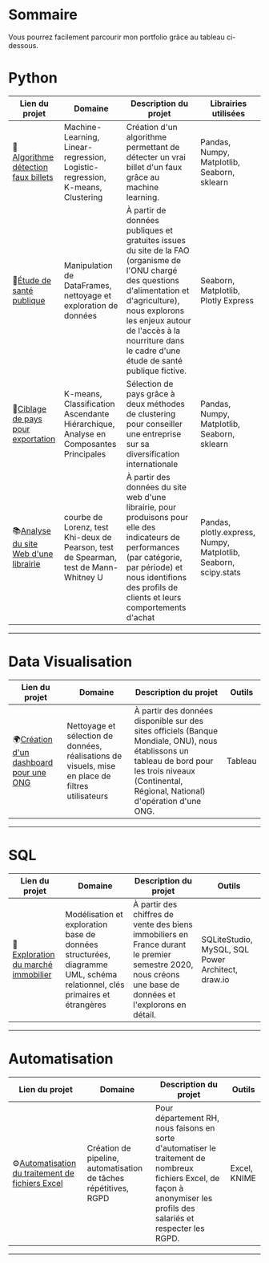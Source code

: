# Sommaire
Vous pourrez facilement parcourir mon portfolio grâce au tableau ci-dessous.

# Python

| Lien du projet | Domaine | Description du projet | Librairies utilisées |
|---|---|---|---|
|💸[Algorithme détection faux billets](https://github.com/FlorianThd/Algorithme-Detection-Faux-Billets-en-Python)|Machine-Learning, Linear-regression, Logistic-regression, K-means, Clustering |Création d'un algorithme permettant de détecter un vrai billet d'un faux grâce au machine learning.|Pandas, Numpy, Matplotlib, Seaborn, sklearn|
|💊[Étude de santé publique](https://github.com/FlorianThd/Exploration-Donnees-SantePublique-en-Python)|Manipulation de DataFrames, nettoyage et exploration de données  |À partir de données publiques et gratuites issues du site de la FAO (organisme de l'ONU chargé des questions d'alimentation et d'agriculture), nous explorons les enjeux autour de l'accès à la nourriture dans le cadre d'une étude de santé publique fictive. |Seaborn, Matplotlib, Plotly Express|
|🚢[Ciblage de pays pour exportation](https://github.com/FlorianThd/Clustering-en-Python)|K-means, Classification Ascendante Hiérarchique, Analyse en Composantes Principales|Sélection de pays grâce à deux méthodes de clustering pour conseiller une entreprise sur sa diversification internationale|Pandas, Numpy, Matplotlib, Seaborn, sklearn|
|📚[Analyse du site Web d'une librairie](https://github.com/FlorianThd/IndicateursVente-EtudeMarketing)|courbe de Lorenz, test Khi-deux de Pearson, test de Spearman, test de Mann-Whitney U|À partir des données du site web d'une librairie, pour produisons pour elle des indicateurs de performances (par catégorie, par période) et nous identifions des profils de clients et leurs comportements d'achat|Pandas, plotly.express, Numpy, Matplotlib, Seaborn, scipy.stats|



***

# Data Visualisation

| Lien du projet | Domaine | Description du projet | Outils |    
|---|---|---|---|
|🌍[Création d'un dashboard pour une ONG](https://public.tableau.com/app/profile/florian2101/viz/DWFA-Histoire/DWFA)|Nettoyage et sélection de données, réalisations de visuels, mise en place de filtres utilisateurs|À partir des données disponible sur des sites officiels (Banque Mondiale, ONU), nous établissons un tableau de bord pour les trois niveaux (Continental, Régional, National) d'opération d'une ONG.|Tableau|

***

# SQL

| Lien du projet | Domaine | Description du projet | Outils |    
|---|---|---|---|
|🏡[Exploration du marché immobilier](https://github.com/FlorianThd/Base-de-donnes-Immo-SQL)|Modélisation et exploration base de données structurées, diagramme UML, schéma relationnel, clés primaires et étrangères|À partir des chiffres de vente des biens immobiliers en France durant le premier semestre 2020, nous créons une base de données et l'explorons en détail.|SQLiteStudio, MySQL, SQL Power Architect, draw.io|

***

# Automatisation

| Lien du projet | Domaine | Description du projet | Outils |    
|---|---|---|---|
|⚙️[Automatisation du traitement de fichiers Excel](https://github.com/FlorianThd/Automatisation_Excel_RGPD)|Création de pipeline, automatisation de tâches répétitives, RGPD|Pour département RH, nous faisons en sorte d'automatiser le traitement de nombreux fichiers Excel, de façon à anonymiser les profils des salariés et respecter les RGPD.|Excel, KNIME|

***
